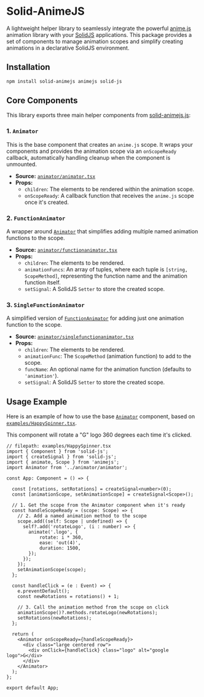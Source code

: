 # Solid-AnimeJS

A lightweight helper library to seamlessly integrate the powerful [anime.js](https://animejs.com/) animation library with your [SolidJS](https://www.solidjs.com/) applications. This package provides a set of components to manage animation scopes and simplify creating animations in a declarative SolidJS environment.

## Installation

```sh
npm install solid-animejs animejs solid-js
```

## Core Components

This library exports three main helper components from [solid-animejs.js](solid-animejs.js):

### 1. `Animator`

This is the base component that creates an `anime.js` scope. It wraps your components and provides the animation scope via an `onScopeReady` callback, automatically handling cleanup when the component is unmounted.

*   **Source:** [`animator/animator.tsx`](animator/animator.tsx)
*   **Props:**
    *   `children`: The elements to be rendered within the animation scope.
    *   `onScopeReady`: A callback function that receives the `anime.js` scope once it's created.

### 2. `FunctionAnimator`

A wrapper around [`Animator`](animator/animator.tsx) that simplifies adding multiple named animation functions to the scope.

*   **Source:** [`animator/functionanimator.tsx`](animator/functionanimator.tsx)
*   **Props:**
    *   `children`: The elements to be rendered.
    *   `animationFuncs`: An array of tuples, where each tuple is `[string, ScopeMethod]`, representing the function name and the animation function itself.
    *   `setSignal`: A SolidJS `Setter` to store the created scope.

### 3. `SingleFunctionAnimator`

A simplified version of [`FunctionAnimator`](animator/functionanimator.tsx) for adding just one animation function to the scope.

*   **Source:** [`animator/singlefunctionanimator.tsx`](animator/singlefunctionanimator.tsx)
*   **Props:**
    *   `children`: The elements to be rendered.
    *   `animationFunc`: The `ScopeMethod` (animation function) to add to the scope.
    *   `funcName`: An optional name for the animation function (defaults to `'animation'`).
    *   `setSignal`: A SolidJS `Setter` to store the created scope.

## Usage Example

Here is an example of how to use the base [`Animator`](animator/animator.tsx) component, based on [`examples/HappySpinner.tsx`](examples/HappySpinner.tsx).

This component will rotate a "G" logo 360 degrees each time it's clicked.

````tsx
// filepath: examples/HappySpinner.tsx
import { Component } from 'solid-js';
import { createSignal } from 'solid-js';
import { animate, Scope } from 'animejs';
import Animator from '../animator/animator';

const App: Component = () => {
  
  const [rotations, setRotations] = createSignal<number>(0);
  const [animationScope, setAnimationScope] = createSignal<Scope>();

  // 1. Get the scope from the Animator component when it's ready
  const handleScopeReady = (scope: Scope) => {
    // 2. Add a named animation method to the scope
    scope.add((self: Scope | undefined) => {
      self?.add('rotateLogo', (i : number) => {
        animate('.logo', {
            rotate: i * 360,
            ease: 'out(4)',
            duration: 1500,
        });
      });
    });
    setAnimationScope(scope);
  };

  const handleClick = (e : Event) => {
    e.preventDefault();
    const newRotations = rotations() + 1;
    
    // 3. Call the animation method from the scope on click
    animationScope()?.methods.rotateLogo(newRotations);
    setRotations(newRotations);
  };

  return (
    <Animator onScopeReady={handleScopeReady}>
      <div class="large centered row">
        <div onClick={handleClick} class="logo" alt="google logo">G</div> 
      </div>
    </Animator>
  );
};

export default App;
````